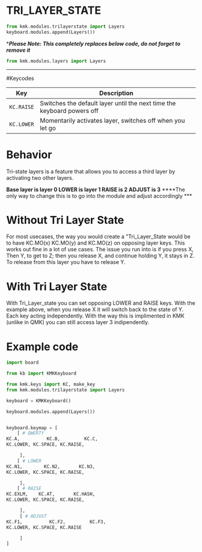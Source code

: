 

# TRI_LAYER_STATE

```python
from kmk.modules.trilayerstate import Layers
keyboard.modules.append(Layers())
```
****Please Note: This completely replaces below code, do not forget to remove it***
```python
from kmk.modules.layers import Layers
```
***
#Keycodes

|Key         |Description                                                                    |
|-----------------|--------------------------------------------------------------------------|
|`KC.RAISE`      |Switches the default layer until the next time the keyboard powers off |
|`KC.LOWER`      |Momentarily activates layer, switches off when you let go              |

# Behavior

Tri-state layers is a feature that allows you to access a third layer by activating two other layers.

**Base layer is layer 0
LOWER is layer 1 
RAISE is 2 
ADJUST is 3**
****The only way to change this is to go into the module and adjust accordingly ***

# Without Tri Layer State
For most usecases, the way you would create a "Tri_Layer_State would be to have KC.MO(x) KC.MO(y) and KC.MO(z) on opposing layer keys. This works out fine in a lot of use cases. The issue you run into is if you press X, Then Y, to get to Z; then you release X, and continue holding Y, it stays in Z. To release from this layer you have to release Y.

# With Tri Layer State
With Tri_Layer_state you can set opposing LOWER and RAISE keys. With the example above, when you release X it will switch back to the state of Y. Each key acting independently.
With the way this is implimented in KMK (unlike in QMK) you can still access layer 3 indipendently.



# Example code
```python
import board

from kb import KMKKeyboard

from kmk.keys import KC, make_key
from kmk.modules.trilayerstate import Layers

keyboard = KMKKeyboard()

keyboard.modules.append(Layers())


keyboard.keymap = [
    [ # QWERTY
KC.A,          KC.B,         KC.C,
KC.LOWER, KC.SPACE, KC.RAISE,

     ],
    [ # LOWER
KC.N1,        KC.N2,       KC.N3,
KC.LOWER, KC.SPACE, KC.RAISE,

     ],
    [ # RAISE
KC.EXLM,    KC.AT,       KC.HASH,
KC.LOWER, KC.SPACE, KC.RAISE,

     ],
     [ # ADJUST
KC.F1,          KC.F2,         KC.F3,
KC.LOWER, KC.SPACE, KC.RAISE

     ]
]
```
